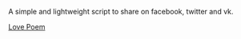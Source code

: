A simple and lightweight script to share on facebook, twitter and vk.

[Love Poem](http://love.poem.free.fr)

